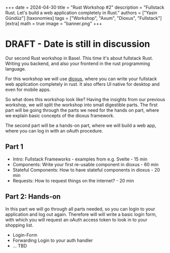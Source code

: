 +++
date = 2024-04-30
title = "Rust Workshop #2"
description = "Fullstack Rust. Let's build a web application completely in Rust."
authors = ["Yasin Gündüz"]
[taxonomies]
tags = ["Workshop", "Axum", "Dioxus", "Fullstack"]
[extra]
math = true
image = "banner.png"
+++

# DRAFT - Date is still in discussion

Our second Rust workshop in Basel. This time it's about fullstack Rust. Writing you backend, and also your frontend in the rust programming language. 

For this workshop we will use [dioxus](https://dioxuslabs.com/), where you can write your fullstack web application completely in rust. It also offers UI native for desktop and even for mobile apps.

So what does this workshop look like? Having the insights from our previous workshop, we will split the workshop into small digestible parts. The first part will be going through the parts we need for the hands on part, where we explain basic concepts of the dioxus framework. 

The second part will be a hands-on part, where we will build a web app, where you can log in with an oAuth procedure.

## Part 1

- Intro: Fullstack Frameworks - examples from e.g. Svelte - 15 min
- Components: Write your first re-usable component in dioxus - 60 min
- Stateful Components: How to have stateful components in dioxus - 20 min
- Requests: How to request things on the internet? - 20 min

## Part 2: Hands-on

In this part we will go through all parts needed, so you can login to your application and log out again. Therefore will will write a basic login form, with which you will request an oAuth access token to look in to your shopping list.


- Login-Form
- Forwarding Login to your auth handler 
- ... TBD

